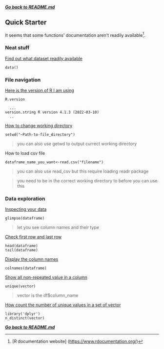 ***[Go back to README.md](/README.md)***

## Quick Starter

It seems that some functions' documentation aren't readily available[^1].

### Neat stuff

[Find out what dataset readily available](https://www.rdocumentation.org/packages/utils/versions/3.6.2/topics/data)
```
data()
```

### File navigation

[Here is the version of R I am using](https://www.rdocumentation.org/packages/base/versions/3.6.2/topics/R.Version)
```
R.version

  ...
version.string R version 4.1.3 (2022-03-10)
  ..

```

[How to change working directory](https://www.rdocumentation.org/packages/base/versions/3.6.2/topics/getwd)
```
setwd("~Path-to-file_directory")
```
> you can also use getwd to output currect working directory

How to load csv file
```
dataframe_name_you_want<-read.csv("filename")
```
> you can also use read_csv but this require loading readr package

> you need to be in the correct working directory to before you can use this

### Data exploration

[Inspecting your data](https://www.rdocumentation.org/packages/dplyr/versions/0.3/topics/glimpse)
```
glimpse(dataframe)
```
> let you see column names and their type

[Check first row and last row](https://www.rdocumentation.org/packages/utils/versions/3.6.2/topics/head)
```
head(dataframe)
tail(dataframe)
```

[Display the column names](https://www.rdocumentation.org/packages/gpuR/versions/2.0.3/topics/colnames)
```
colnames(dataframe)
```

[Show all non-repeated value in a column](https://www.rdocumentation.org/packages/base/versions/3.6.2/topics/unique)
```
unique(vector)
```
> vector is the df$column_name

[How count the number of unique values in a set of vector](https://www.rdocumentation.org/packages/dplyr/versions/0.7.8/topics/n_distinct)
```
library('dplyr')
n_distinct(vector)
```




***[Go back to README.md](/README.md)***

[^1]: [R documentation website] (https://www.rdocumentation.org/)
